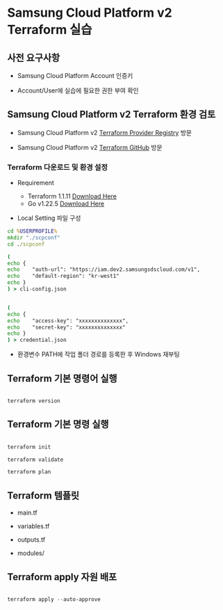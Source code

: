 # Samsung Cloud Platform v2 Terraform 실습

## 사전 요구사항

- Samsung Cloud Platform Account 인증키

- Account/User에 실습에 필요한 권한 부여 확인

## Samsung Cloud Platform v2 Terraform 환경 검토

- Samsung Cloud Platform v2 [Terraform Provider Registry](https://registry.terraform.io/providers/SamsungSDSCloud/samsungcloudplatformv2/latest) 방문

- Samsung Cloud Platform v2 [Terraform GitHub](https://github.com/SamsungSDSCloud/terraform-provider-samsungcloudplatformv2) 방문

### Terraform 다운로드 및 환경 설정

- Requirement

  - Terraform 1.1.11 [Download Here](https://releases.hashicorp.com/terraform/)
  - Go v1.22.5 [Download Here](https://go.dev/dl/)

- Local Setting 파일 구성

```cmd
cd %USERPROFILE%
mkdir "./scpconf"
cd ./scpconf

(
echo {
echo    "auth-url": "https://iam.dev2.samsungsdscloud.com/v1",
echo    "default-region": "kr-west1"
echo }
) > cli-config.json


(
echo {
echo    "access-key": "xxxxxxxxxxxxxx",
echo    "secret-key": "xxxxxxxxxxxxxx"
echo }
) > credential.json
```

- 환경변수 PATH에 작업 폴더 경로를 등록한 후 Windows 재부팅

## Terraform 기본 명령어 실행

```powershell

terraform version

```

## Terraform 기본 명령 실행

```powershell

terraform init

terraform validate

terraform plan
```

## Terraform 템플릿

- main.tf

- variables.tf

- outputs.tf

- modules/

## Terraform apply 자원 배포

```powershell

terraform apply --auto-approve
```
